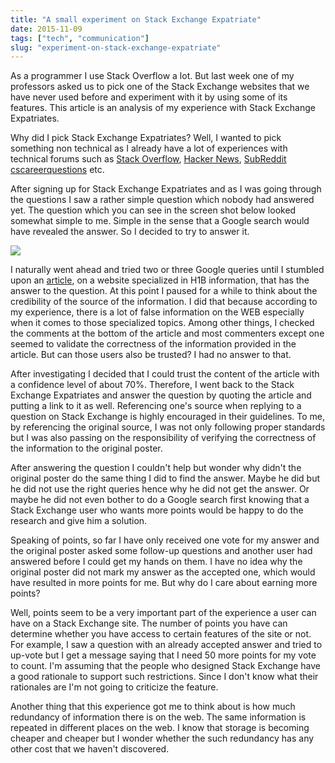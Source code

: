 ```yaml
---
title: "A small experiment on Stack Exchange Expatriate"
date: 2015-11-09
tags: ["tech", "communication"]
slug: "experiment-on-stack-exchange-expatriate"
---
```



As a programmer I use Stack Overflow a lot. But last week one of my professors asked us to pick one of the Stack Exchange websites that we have never used before and experiment with it by using some of its features. This article is an analysis of my experience with Stack Exchange Expatriates. 

Why did I pick Stack Exchange Expatriates? Well, I wanted to pick something non technical as I already have a lot of experiences with technical forums such as [Stack Overflow](http://stackoverflow.com/), [Hacker News](https://news.ycombinator.com/), [SubReddit cscareerquestions](https://www.reddit.com/r/cscareerquestions) etc.

After signing up for Stack Exchange Expatriates and as I was going through the questions I saw a rather simple question which nobody had answered yet. The question which you can see in the screen shot below looked somewhat simple to me. Simple in the sense that a Google search would have revealed the answer. So I decided to try to answer it. 

<img src ="{filename}/images/stackexchange.png" class="img-responsive img-rounded" />

I naturally went ahead and tried two or three Google queries until I stumbled upon an [article](http://www.h1bwiki.com/h-1b-amendment-requirements/), on a website specialized in H1B information, that has the answer to the question. At this point I paused for a while to think about the credibility of the source of the information. I did that because according to my experience, there is a lot of false information on the WEB especially when it comes to those specialized topics. Among other things, I checked the comments at the bottom of the article and most commenters except one seemed to validate the correctness of the information provided in the article. But can those users also be trusted? I had no answer to that. 

After investigating I decided that I could trust the content of the article with a confidence level of about 70%. Therefore, I went back to the Stack Exchange Expatriates and answer the question by quoting the article and putting a link to it as well. Referencing one's source when replying to a question on Stack Exchange is highly encouraged in their guidelines. To me, by referencing the original source, I was not only following proper standards but I was also passing on the responsibility of verifying the correctness of the information to the original poster. 

After answering the question I couldn't help but wonder why didn't the original poster do the same thing I did to find the answer. Maybe he did but he did not use the right queries hence why he did not get the answer. Or maybe he did not even bother to do a Google search first knowing that a Stack Exchange user who wants more points would be happy to do the research and give him a solution. 

Speaking of points, so far I have only received one vote for my answer and the original poster asked some follow-up questions and another user had answered before I could get my hands on them. I have no idea why the original poster did not mark my answer as the accepted one, which would have resulted in more points for me. But why do I care about earning more points?

Well, points seem to be a very important part of the experience a user can have on a Stack Exchange site. The number of points you have can determine whether you have access to certain features of the site or not. For example, I saw a question with an already accepted answer and tried to up-vote but I get a message saying that I need 50 more points for my vote to count. I'm assuming that the people who designed Stack Exchange have a good rationale to support such restrictions. Since I don't know what their rationales are I'm not going to criticize the feature. 

Another thing that this experience got me to think about is how much redundancy of information there is on the web. The same information is repeated in different places on the web. I know that storage is becoming cheaper and cheaper but I wonder whether the such redundancy has any other cost that we haven't discovered. 


